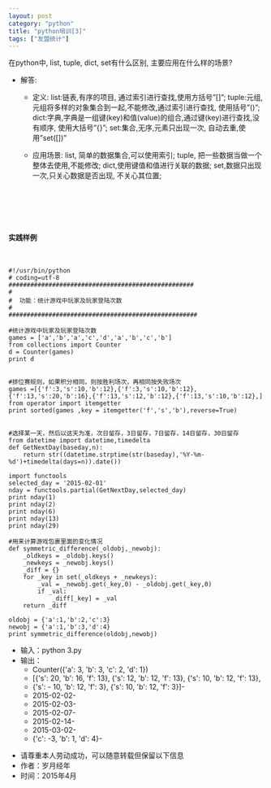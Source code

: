 ```yaml
---
layout: post
category: "python"
title: "python培训[3]"
tags: ["友盟统计"]
---
```

>
在python中, list, tuple, dict, set有什么区别, 主要应用在什么样的场景?

* 解答:
	* 定义:
list:链表,有序的项目, 通过索引进行查找,使用方括号”[]”;
tuple:元组,元组将多样的对象集合到一起,不能修改,通过索引进行查找, 使用括号”()”;
dict:字典,字典是一组键(key)和值(value)的组合,通过键(key)进行查找,没有顺序, 使用大括号”{}”;
set:集合,无序,元素只出现一次, 自动去重,使用”set([])”

	* 应用场景:
list, 简单的数据集合,可以使用索引;
tuple, 把一些数据当做一个整体去使用,不能修改;
dict,使用键值和值进行关联的数据;
set,数据只出现一次,只关心数据是否出现, 不关心其位置;



<br><br><br><br>

#### 实践样例
<br>

```
#!/usr/bin/python
# coding=utf-8
###################################################
#  
#  功能：统计游戏中玩家及玩家登陆次数
#        
####################################################

#统计游戏中玩家及玩家登陆次数
games = ['a','b','a','c','d','a','b','c','b']  
from collections import Counter  
d = Counter(games) 
print d


#排位赛规则，如果积分相同，则按胜利场次，再相同按失败场次
games =[{'f':3,'s':10,'b':12},{'f':3,'s':10,'b':12},{'f':13,'s':20,'b':16},{'f':13,'s':12,'b':12},{'f':13,'s':10,'b':12},]
from operator import itemgetter  
print sorted(games ,key = itemgetter('f','s','b'),reverse=True)


#选择某一天，然后以这天为准，次日留存，3日留存，7日留存，14日留存，30日留存
from datetime import datetime,timedelta  
def GetNextDay(baseday,n):  
    return str((datetime.strptime(str(baseday),'%Y-%m-%d')+timedelta(days=n)).date())  

import functools  
selected_day = '2015-02-01'
nday = functools.partial(GetNextDay,selected_day)
print nday(1)
print nday(2)
print nday(6)
print nday(13)
print nday(29)

#用来计算游戏包裹里面的变化情况
def symmetric_difference(_oldobj,_newobj):  
    _oldkeys = _oldobj.keys()  
    _newkeys = _newobj.keys()  
    _diff = {}  
    for _key in set(_oldkeys + _newkeys):  
        _val = _newobj.get(_key,0) - _oldobj.get(_key,0)  
        if _val:  
            _diff[_key] = _val   
    return _diff   
      
oldobj = {'a':1,'b':2,'c':3}  
newobj = {'a':1,'b':3,'d':4}  
print symmetric_difference(oldobj,newobj) 

```


- 输入：python 3.py
- 输出：
    - Counter({'a': 3, 'b': 3, 'c': 2, 'd': 1})
	- [{'s': 20, 'b': 16, 'f': 13}, {'s': 12, 'b': 12, 'f': 13}, {'s': 10, 'b': 12, 'f': 13},  
	- {'s': - 10, 'b': 12, 'f': 3}, {'s': 10, 'b': 12, 'f': 3}]- 
	- 2015-02-02- 
	- 2015-02-03- 
	- 2015-02-07- 
	- 2015-02-14- 
	- 2015-03-02- 
	- {'c': -3, 'b': 1, 'd': 4}- 

>
- 请尊重本人劳动成功，可以随意转载但保留以下信息 
- 作者：岁月经年 
- 时间：2015年4月
